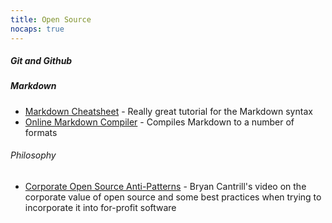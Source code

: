 ```yaml
---
title: Open Source
nocaps: true
---
```

##### Git and Github


##### Markdown
* [Markdown Cheatsheet][md-cheatsheet] -
Really great tutorial for the Markdown syntax
* [Online Markdown Compiler](https://dillinger.io/) -
Compiles Markdown to a number of formats

[md-cheatsheet]: https://github.com/adam-p/markdown-here/wiki/Markdown-Cheatsheet

###### Philosophy
*  [Corporate Open Source Anti-Patterns][corporate-os-antipatterns] -
   Bryan Cantrill's video on the corporate value of open source and some best
   practices when trying to incorporate it into for-profit software

[corporate-os-antipatterns]: https://www.youtube.com/watch?v=Pm8P4oCIY3g
